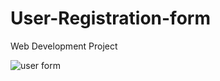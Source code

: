 # User-Registration-form
Web Development Project

![user form](https://user-images.githubusercontent.com/64746160/128402376-e3609a86-f3df-4159-ba1c-8793a09401bb.JPG)
